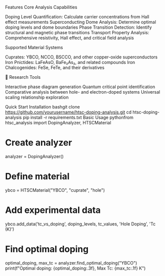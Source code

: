  Features
 Core Analysis Capabilities

Doping Level Quantification: Calculate carrier concentrations from Hall effect measurements
Superconducting Dome Analysis: Determine optimal doping levels and dome boundaries
Phase Transition Detection: Identify structural and magnetic phase transitions
Transport Property Analysis: Comprehensive resistivity, Hall effect, and critical field analysis

 Supported Material Systems

Cuprates: YBCO, NCCO, BSCCO, and other copper-oxide superconductors
Iron Pnictides: LaFeAsO, BaFe₂As₂, and related compounds
Iron Chalcogenides: FeSe, FeTe, and their derivatives

🔬 Research Tools

Interactive phase diagram generation
Quantum critical point identification
Comparative analysis between hole- and electron-doped systems
Universal scaling relationship exploration

 Quick Start
Installation
bashgit clone https://github.com/yourusername/htsc-doping-analysis.git
cd htsc-doping-analysis
pip install -r requirements.txt
Basic Usage
pythonfrom htsc_analysis import DopingAnalyzer, HTSCMaterial

# Create analyzer
analyzer = DopingAnalyzer()

# Define material
ybco = HTSCMaterial("YBCO", "cuprate", "hole")

# Add experimental data
ybco.add_data('tc_vs_doping', doping_levels, tc_values, 
              'Hole Doping', 'Tc (K)')

# Find optimal doping
optimal_doping, max_tc = analyzer.find_optimal_doping("YBCO")
print(f"Optimal doping: {optimal_doping:.3f}, Max Tc: {max_tc:.1f} K")
